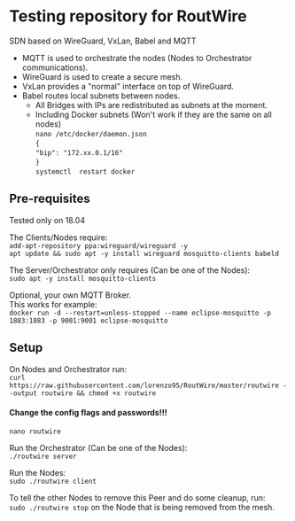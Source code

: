 Testing repository for RoutWire
===============================

SDN based on WireGuard, VxLan, Babel and MQTT
 - MQTT is used to orchestrate the nodes (Nodes to Orchestrator communications).
 - WireGuard is used to create a secure mesh.
 - VxLan provides a "normal" interface on top of WireGuard.
 - Babel routes local subnets between nodes.  
   - All Bridges with IPs are redistributed as subnets at the moment.
   - Including Docker subnets (Won't work if they are the same on all nodes)  
   `nano /etc/docker/daemon.json`  
   `{`  
         `"bip": "172.xx.0.1/16"`  
    `}`  
    `systemctl  restart docker`  
  
## Pre-requisites
Tested only on 18.04  
  
The Clients/Nodes require:  
`add-apt-repository ppa:wireguard/wireguard -y`  
`apt update && sudo apt -y install wireguard mosquitto-clients babeld`  
  
The Server/Orchestrator only requires (Can be one of the Nodes):  
`sudo apt -y install mosquitto-clients`  
  
Optional, your own MQTT Broker.  
This works for example:  
`docker run -d --restart=unless-stopped --name eclipse-mosquitto -p 1883:1883 -p 9001:9001 eclipse-mosquitto`  
  
## Setup
On Nodes and Orchestrator run:  
`curl https://raw.githubusercontent.com/lorenzo95/RoutWire/master/routwire --output routwire && chmod +x routwire`  

#### Change the config flags and passwords!!! 
`nano routwire`  
  
Run the Orchestrator (Can be one of the Nodes):  
`./routwire server`  
  
Run the Nodes:  
`sudo ./routwire client`
  
To tell the other Nodes to remove this Peer and do some cleanup, run:  
`sudo ./routwire stop` on the Node that is being removed from the mesh.  
